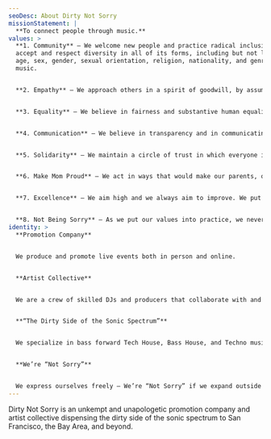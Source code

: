 ```yaml
---
seoDesc: About Dirty Not Sorry
missionStatement: |
  **To connect people through music.**
values: >
  **1. Community** – We welcome new people and practice radical inclusion. We
  accept and respect diversity in all of its forms, including but not limited to
  age, sex, gender, sexual orientation, religion, nationality, and genres of
  music.


  **2. Empathy** – We approach others in a spirit of goodwill, by assuming that they have good intentions and by giving them the benefit of the doubt.


  **3. Equality** – We believe in fairness and substantive human equality.


  **4. Communication** – We believe in transparency and in communicating as much as possible, even when it’s difficult.


  **5. Solidarity** – We maintain a circle of trust in which everyone is safe. We are here for each other, and we practice mutual aid to the greatest extent that we can. We do our work in a spirit of cooperation and collaboration.


  **6. Make Mom Proud** – We act in ways that would make our parents, or whoever we respect most in life, proud of us if they were watching. We carry ourselves in a way that sets a good example for others.


  **7. Excellence** – We aim high and we always aim to improve. We put in the time to continuously refine our skills to be everything that we can be.


  **8. Not Being Sorry** – As we put our values into practice, we never apologize for being authentic to who we are or doing what we do.
identity: >
  **Promotion Company**


  We produce and promote live events both in person and online.


  **Artist Collective**


  We are a crew of skilled DJs and producers that collaborate with and support each other.


  **“The Dirty Side of the Sonic Spectrum”**


  We specialize in bass forward Tech House, Bass House, and Techno music.


  **We’re “Not Sorry”**


  We express ourselves freely – We’re “Not Sorry” if we expand outside the realm of “Dirty” House Music.
---
```

Dirty Not Sorry is an unkempt and unapologetic promotion company and artist collective dispensing the dirty side of the sonic spectrum to San Francisco, the Bay Area, and beyond.
